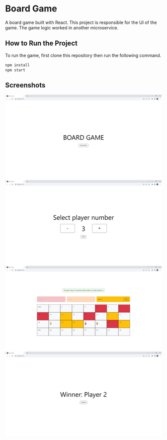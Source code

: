 # Board Game

A board game built with React. This project is responsible for the UI of the game. The game logic worked in another microservice.

## How to Run the Project

To run the game, first clone this repository then run the following command.

    npm install
    npm start

## Screenshots

![Screenshot of the start page](./assets/game-preview-1.jpg)
![Screenshot of the page for selecting player number](./assets/game-preview-2.jpg)
![Screenshot of the game page](./assets/game-preview-3.jpg)
![Screenshot of the winner page](./assets/game-preview-4.jpg)
